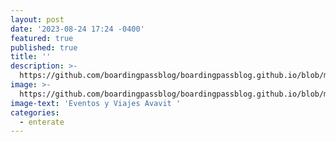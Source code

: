 ```yaml
---
layout: post
date: '2023-08-24 17:24 -0400'
featured: true
published: true
title: ''
description: >-
  https://github.com/boardingpassblog/boardingpassblog.github.io/blob/main/assets/images/avavit_bp.jpg?raw=true
image: >-
  https://github.com/boardingpassblog/boardingpassblog.github.io/blob/main/assets/images/avavit_bp.jpg?raw=true
image-text: 'Eventos y Viajes Avavit '
categories:
  - enterate
---
```


